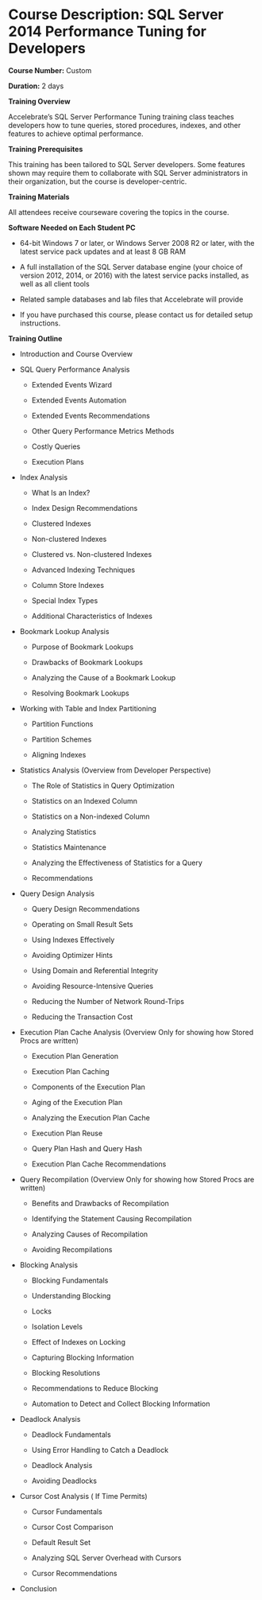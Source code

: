 # Course Description: SQL Server 2014 Performance Tuning for Developers

**Course Number:** Custom

**Duration:** 2 days

**Training Overview**

Accelebrate’s SQL Server Performance Tuning training class teaches developers how to tune queries, stored procedures, indexes, and other features to achieve optimal performance.

**Training Prerequisites**

This training has been tailored to SQL Server developers. Some features shown may require them to collaborate with SQL Server administrators in their organization, but the course is developer-centric.

**Training Materials**

All attendees receive courseware covering the topics in the course.

**Software Needed on Each Student PC**

-   64-bit Windows 7 or later, or Windows Server 2008 R2 or later, with the latest service pack updates and at least 8 GB RAM

-   A full installation of the SQL Server database engine (your choice of version 2012, 2014, or 2016) with the latest service packs installed, as well as all client tools

-   Related sample databases and lab files that Accelebrate will provide

-   If you have purchased this course, please contact us for detailed setup instructions.

**Training Outline**

-   Introduction and Course Overview

-   SQL Query Performance Analysis

    -   Extended Events Wizard

    -   Extended Events Automation

    -   Extended Events Recommendations

    -   Other Query Performance Metrics Methods

    -   Costly Queries

    -   Execution Plans

-   Index Analysis

    -   What Is an Index?

    -   Index Design Recommendations

    -   Clustered Indexes

    -   Non-clustered Indexes

    -   Clustered vs. Non-clustered Indexes

    -   Advanced Indexing Techniques

    -   Column Store Indexes

    -   Special Index Types

    -   Additional Characteristics of Indexes

-   Bookmark Lookup Analysis

    -   Purpose of Bookmark Lookups

    -   Drawbacks of Bookmark Lookups

    -   Analyzing the Cause of a Bookmark Lookup

    -   Resolving Bookmark Lookups

-   Working with Table and Index Partitioning

    -   Partition Functions

    -   Partition Schemes

    -   Aligning Indexes

-   Statistics Analysis (Overview from Developer Perspective)

    -   The Role of Statistics in Query Optimization

    -   Statistics on an Indexed Column

    -   Statistics on a Non-indexed Column

    -   Analyzing Statistics

    -   Statistics Maintenance

    -   Analyzing the Effectiveness of Statistics for a Query

    -   Recommendations

-   Query Design Analysis

    -   Query Design Recommendations

    -   Operating on Small Result Sets

    -   Using Indexes Effectively

    -   Avoiding Optimizer Hints

    -   Using Domain and Referential Integrity

    -   Avoiding Resource-Intensive Queries

    -   Reducing the Number of Network Round-Trips

    -   Reducing the Transaction Cost

-   Execution Plan Cache Analysis (Overview Only for showing how Stored Procs are written)

    -   Execution Plan Generation

    -   Execution Plan Caching

    -   Components of the Execution Plan

    -   Aging of the Execution Plan

    -   Analyzing the Execution Plan Cache

    -   Execution Plan Reuse

    -   Query Plan Hash and Query Hash

    -   Execution Plan Cache Recommendations

-   Query Recompilation (Overview Only for showing how Stored Procs are written)

    -   Benefits and Drawbacks of Recompilation

    -   Identifying the Statement Causing Recompilation

    -   Analyzing Causes of Recompilation

    -   Avoiding Recompilations

-   Blocking Analysis

    -   Blocking Fundamentals

    -   Understanding Blocking

    -   Locks

    -   Isolation Levels

    -   Effect of Indexes on Locking

    -   Capturing Blocking Information

    -   Blocking Resolutions

    -   Recommendations to Reduce Blocking

    -   Automation to Detect and Collect Blocking Information

-   Deadlock Analysis

    -   Deadlock Fundamentals

    -   Using Error Handling to Catch a Deadlock

    -   Deadlock Analysis

    -   Avoiding Deadlocks

-   Cursor Cost Analysis ( If Time Permits)

    -   Cursor Fundamentals

    -   Cursor Cost Comparison

    -   Default Result Set

    -   Analyzing SQL Server Overhead with Cursors

    -   Cursor Recommendations

-   Conclusion
